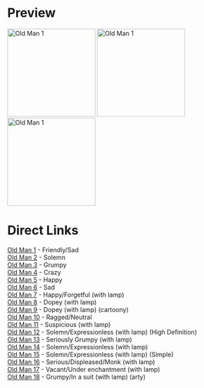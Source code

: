# Preview

<img src="https://cdn.jsdelivr.net/gh/pjburnhill/heroquest@main/icons/characters/old_man/old_man_00002.png" alt="Old Man 1" width="200"/>

<img src="https://cdn.jsdelivr.net/gh/pjburnhill/heroquest@main/icons/characters/old_man/old_man_00005.png" alt="Old Man 1" width="200"/>

<img src="https://cdn.jsdelivr.net/gh/pjburnhill/heroquest@main/icons/characters/old_man/old_man_00017.png" alt="Old Man 1" width="200"/>

# Direct Links

[Old Man 1](https://cdn.jsdelivr.net/gh/pjburnhill/heroquest@main/icons/characters/old_man/old_man_00001.png) - Friendly/Sad  
[Old Man 2](https://cdn.jsdelivr.net/gh/pjburnhill/heroquest@main/icons/characters/old_man/old_man_00002.png) - Solemn  
[Old Man 3](https://cdn.jsdelivr.net/gh/pjburnhill/heroquest@main/icons/characters/old_man/old_man_00003.png) - Grumpy  
[Old Man 4](https://cdn.jsdelivr.net/gh/pjburnhill/heroquest@main/icons/characters/old_man/old_man_00004.png) - Crazy  
[Old Man 5](https://cdn.jsdelivr.net/gh/pjburnhill/heroquest@main/icons/characters/old_man/old_man_00005.png) - Happy  
[Old Man 6](https://cdn.jsdelivr.net/gh/pjburnhill/heroquest@main/icons/characters/old_man/old_man_00006.png) - Sad  
[Old Man 7](https://cdn.jsdelivr.net/gh/pjburnhill/heroquest@main/icons/characters/old_man/old_man_00007.png) - Happy/Forgetful (with lamp)  
[Old Man 8](https://cdn.jsdelivr.net/gh/pjburnhill/heroquest@main/icons/characters/old_man/old_man_00008.png) - Dopey (with lamp)  
[Old Man 9](https://cdn.jsdelivr.net/gh/pjburnhill/heroquest@main/icons/characters/old_man/old_man_00009.png) - Dopey (with lamp) (cartoony)  
[Old Man 10](https://cdn.jsdelivr.net/gh/pjburnhill/heroquest@main/icons/characters/old_man/old_man_00010.png) - Ragged/Neutral  
[Old Man 11](https://cdn.jsdelivr.net/gh/pjburnhill/heroquest@main/icons/characters/old_man/old_man_00011.png) - Suspicious (with lamp)  
[Old Man 12](https://cdn.jsdelivr.net/gh/pjburnhill/heroquest@main/icons/characters/old_man/old_man_00012.png) - Solemn/Expressionless (with lamp) (High Definition)  
[Old Man 13](https://cdn.jsdelivr.net/gh/pjburnhill/heroquest@main/icons/characters/old_man/old_man_00013.png) - Seriously Grumpy (with lamp)  
[Old Man 14](https://cdn.jsdelivr.net/gh/pjburnhill/heroquest@main/icons/characters/old_man/old_man_00014.png) - Solemn/Expressionless (with lamp)  
[Old Man 15](https://cdn.jsdelivr.net/gh/pjburnhill/heroquest@main/icons/characters/old_man/old_man_00015.png) - Solemn/Expressionless (with lamp) (Simple)  
[Old Man 16](https://cdn.jsdelivr.net/gh/pjburnhill/heroquest@main/icons/characters/old_man/old_man_00016.png) - Serious/Displeased/Monk (with lamp)  
[Old Man 17](https://cdn.jsdelivr.net/gh/pjburnhill/heroquest@main/icons/characters/old_man/old_man_00017.png) - Vacant/Under enchantment (with lamp)  
[Old Man 18](https://cdn.jsdelivr.net/gh/pjburnhill/heroquest@main/icons/characters/old_man/old_man_00018.png) - Grumpy/In a suit (with lamp) (arty)  
